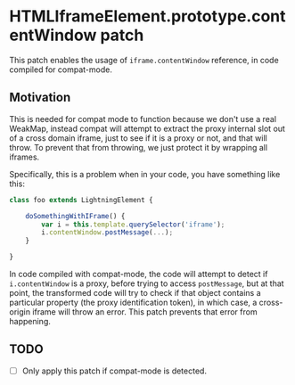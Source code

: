 # HTMLIframeElement.prototype.contentWindow patch

This patch enables the usage of `iframe.contentWindow` reference, in code compiled for compat-mode.

## Motivation

This is needed for compat mode to function because we don't use a real WeakMap,
instead compat will attempt to extract the proxy internal slot out of a cross
domain iframe, just to see if it is a proxy or not, and that will throw. To prevent
that from throwing, we just protect it by wrapping all iframes.

Specifically, this is a problem when in your code, you have something like this:

```js
class foo extends LightningElement {

    doSomethingWithIFrame() {
        var i = this.template.querySelector('iframe');
        i.contentWindow.postMessage(...);
    }

}
```

In code compiled with compat-mode, the code will attempt to detect if `i.contentWindow` is a proxy, before trying to access `postMessage`, but at that point, the transformed code will try to check if that object contains a particular property (the proxy identification token), in which case, a cross-origin iframe will throw an error. This patch prevents that error from happening.

## TODO

-   [ ] Only apply this patch if compat-mode is detected.
